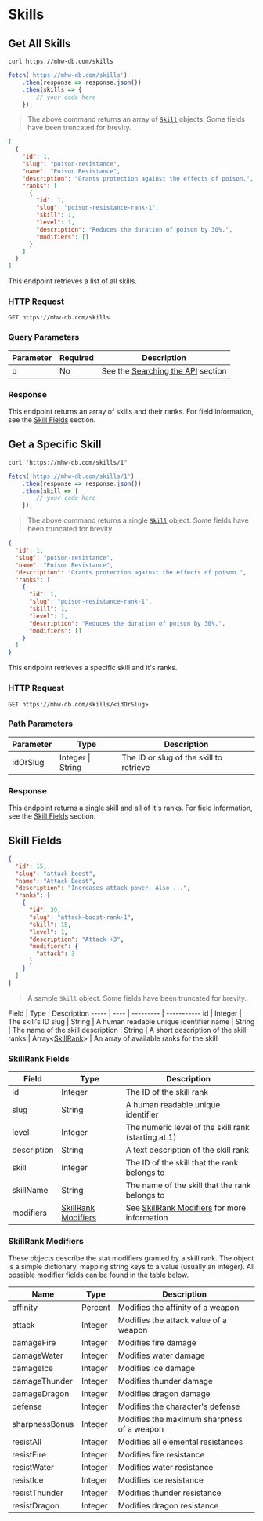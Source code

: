 # Skills
## Get All Skills
```shell
curl https://mhw-db.com/skills
```

```javascript
fetch('https://mhw-db.com/skills')
    .then(response => response.json())
    .then(skills => {
        // your code here
    });
```

> The above command returns an array of [`Skill`](#skill-fields) objects. Some fields have been truncated for brevity.

```json
[
  {
    "id": 1,
    "slug": "poison-resistance",
    "name": "Poison Resistance",
    "description": "Grants protection against the effects of poison.",
    "ranks": [
      {
        "id": 1,
        "slug": "poison-resistance-rank-1",
        "skill": 1,
        "level": 1,
        "description": "Reduces the duration of poison by 30%.",
        "modifiers": []
      }
    ]
  }
]
```

This endpoint retrieves a list of all skills.

### HTTP Request
`GET https://mhw-db.com/skills`

### Query Parameters
Parameter | Required | Description
--------- | -------- | -----------
q | No | See the [Searching the API](#searching-the-api) section

### Response
This endpoint returns an array of skills and their ranks. For field information, see the [Skill Fields](#skill-fields) section.

## Get a Specific Skill
```shell
curl "https://mhw-db.com/skills/1"
```

```javascript
fetch('https://mhw-db.com/skills/1')
    .then(response => response.json())
    .then(skill => {
        // your code here
    });
```

> The above command returns a single [`Skill`](#skill-fields) object. Some fields have been truncated for brevity.


```json
{
  "id": 1,
  "slug": "poison-resistance",
  "name": "Poison Resistance",
  "description": "Grants protection against the effects of poison.",
  "ranks": [
    {
      "id": 1,
      "slug": "poison-resistance-rank-1",
      "skill": 1,
      "level": 1,
      "description": "Reduces the duration of poison by 30%.",
      "modifiers": []
    }
  ]
}
```

This endpoint retrieves a specific skill and it's ranks.

### HTTP Request
`GET https://mhw-db.com/skills/<idOrSlug>`

### Path Parameters
Parameter | Type | Description
--------- | ---- | -----------
idOrSlug | Integer &#124; String | The ID or slug of the skill to retrieve

### Response
This endpoint returns a single skill and all of it's ranks. For field information, see the [Skill Fields](#skill-fields) section.

## Skill Fields
```json
{
  "id": 15,
  "slug": "attack-boost",
  "name": "Attack Boost",
  "description": "Increases attack power. Also ...",
  "ranks": [
    {
      "id": 39,
      "slug": "attack-boost-rank-1",
      "skill": 15,
      "level": 1,
      "description": "Attack +3",
      "modifiers": {
        "attack": 3
      }
    }
  ]
}
```

> A sample `Skill` object. Some fields have been truncated for brevity.

Field | Type | Description
----- | ---- | --------- | -----------
id | Integer | The skill's ID
slug | String | A human readable unique identifier
name | String | The name of the skill
description | String | A short description of the skill
ranks | Array&lt;[SkillRank](#skillrank-fields)&gt; | An array of available ranks for the skill

### SkillRank Fields
Field | Type | Description
----- | ---- | -----------
id | Integer | The ID of the skill rank
slug | String | A human readable unique identifier
level | Integer | The numeric level of the skill rank (starting at 1)
description | String | A text description of the skill rank
skill | Integer | The ID of the skill that the rank belongs to
skillName | String | The name of the skill that the rank belongs to
modifiers | [SkillRank Modifiers](#skillrank-modifiers) | See [SkillRank Modifiers](#skillrank-modifiers) for more information

### SkillRank Modifiers
These objects describe the stat modifiers granted by a skill rank. The object is a simple dictionary, mapping string keys
to a value (usually an integer). All possible modifier fields can be found in the table below.

Name | Type | Description
---- | ---- | -----------
affinity | Percent | Modifies the affinity of a weapon
attack | Integer | Modifies the attack value of a weapon
damageFire | Integer | Modifies fire damage
damageWater | Integer | Modifies water damage
damageIce | Integer | Modifies ice damage
damageThunder | Integer | Modifies thunder damage
damageDragon | Integer | Modifies dragon damage
defense | Integer | Modifies the character's defense
sharpnessBonus | Integer | Modifies the maximum sharpness of a weapon
resistAll | Integer | Modifies all elemental resistances
resistFire | Integer | Modifies fire resistance
resistWater | Integer | Modifies water resistance
resistIce | Integer | Modifies ice resistance
resistThunder | Integer | Modifies thunder resistance
resistDragon | Integer | Modifies dragon resistance
